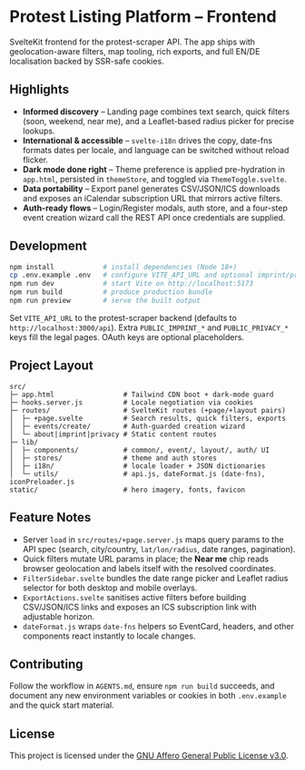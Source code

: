 # Protest Listing Platform – Frontend

SvelteKit frontend for the protest-scraper API. The app ships with geolocation-aware filters, map tooling, rich exports, and full EN/DE localisation backed by SSR-safe cookies.

## Highlights

- **Informed discovery** – Landing page combines text search, quick filters (soon, weekend, near me), and a Leaflet-based radius picker for precise lookups.
- **International & accessible** – `svelte-i18n` drives the copy, date-fns formats dates per locale, and language can be switched without reload flicker.
- **Dark mode done right** – Theme preference is applied pre-hydration in `app.html`, persisted in `themeStore`, and toggled via `ThemeToggle.svelte`.
- **Data portability** – Export panel generates CSV/JSON/ICS downloads and exposes an iCalendar subscription URL that mirrors active filters.
- **Auth-ready flows** – Login/Register modals, auth store, and a four-step event creation wizard call the REST API once credentials are supplied.

## Development

```bash
npm install            # install dependencies (Node 18+)
cp .env.example .env   # configure VITE_API_URL and optional imprint/privacy fields
npm run dev            # start Vite on http://localhost:5173
npm run build          # produce production bundle
npm run preview        # serve the built output
```

Set `VITE_API_URL` to the protest-scraper backend (defaults to `http://localhost:3000/api`). Extra `PUBLIC_IMPRINT_*` and `PUBLIC_PRIVACY_*` keys fill the legal pages. OAuth keys are optional placeholders.

## Project Layout

```
src/
├─ app.html                 # Tailwind CDN boot + dark-mode guard
├─ hooks.server.js          # Locale negotiation via cookies
├─ routes/                  # SvelteKit routes (+page/+layout pairs)
│  ├─ +page.svelte          # Search results, quick filters, exports
│  ├─ events/create/        # Auth-guarded creation wizard
│  └─ about|imprint|privacy # Static content routes
├─ lib/
│  ├─ components/           # common/, event/, layout/, auth/ UI
│  ├─ stores/               # theme and auth stores
│  ├─ i18n/                 # locale loader + JSON dictionaries
│  └─ utils/                # api.js, dateFormat.js (date-fns), iconPreloader.js
static/                     # hero imagery, fonts, favicon
```

## Feature Notes

- Server `load` in `src/routes/+page.server.js` maps query params to the API spec (search, city/country, `lat/lon/radius`, date ranges, pagination).
- Quick filters mutate URL params in place; the **Near me** chip reads browser geolocation and labels itself with the resolved coordinates.
- `FilterSidebar.svelte` bundles the date range picker and Leaflet radius selector for both desktop and mobile overlays.
- `ExportActions.svelte` sanitises active filters before building CSV/JSON/ICS links and exposes an ICS subscription link with adjustable horizon.
- `dateFormat.js` wraps `date-fns` helpers so EventCard, headers, and other components react instantly to locale changes.

## Contributing

Follow the workflow in `AGENTS.md`, ensure `npm run build` succeeds, and document any new environment variables or cookies in both `.env.example` and the quick start material.

## License

This project is licensed under the [GNU Affero General Public License v3.0](LICENSE).
